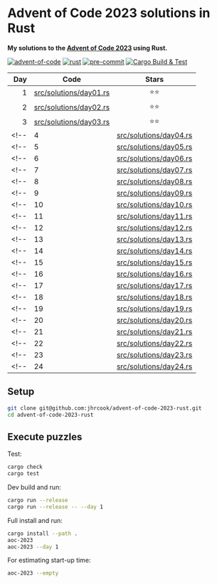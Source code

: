 # Advent of Code 2023 solutions in Rust

**My solutions to the [Advent of Code 2023](https://adventofcode.com/2023) using Rust.**

[![advent-of-code](https://img.shields.io/badge/Advent_of_Code-2023-F80046.svg?style=flat)](https://adventofcode.com)
[![rust](https://img.shields.io/badge/Rust-1.74.0-000000.svg?style=flat&logo=rust)](https://www.python.org)
[![pre-commit](https://img.shields.io/badge/pre--commit-enabled-brightgreen?logo=pre-commit&logoColor=white)](https://github.com/pre-commit/pre-commit)
[![Cargo Build & Test](https://github.com/jhrcook/advent-of-code-2023-rust/actions/workflows/ci.yaml/badge.svg?branch=main)](https://github.com/jhrcook/advent-of-code-2023-rust/actions/workflows/ci.yaml)

| Day | Code                                                     | Stars |
| ---:| -------------------------------------------------------- |:-----:|
| 1   | [src/solutions/day01.rs](src/solutions/day01.rs)         | ⭐️⭐️   |
| 2   | [src/solutions/day02.rs](src/solutions/day02.rs)         | ⭐️⭐️   |
| 3   | [src/solutions/day03.rs](src/solutions/day03.rs)         | ⭐️⭐️   |
<!-- | 4   | [src/solutions/day04.rs](src/solutions/day04.rs)         | ⭐️⭐️   | -->
<!-- | 5   | [src/solutions/day05.rs](src/solutions/day05.rs)         | ⭐️⭐️   | -->
<!-- | 6   | [src/solutions/day06.rs](src/solutions/day06.rs)         | ⭐️⭐️   | -->
<!-- | 7   | [src/solutions/day07.rs](src/solutions/day07.rs)         | ⭐️⭐️   | -->
<!-- | 8   | [src/solutions/day08.rs](src/solutions/day08.rs)         | ⭐️⭐️   | -->
<!-- | 9   | [src/solutions/day09.rs](src/solutions/day09.rs)         | ⭐️⭐️   | -->
<!-- | 10  | [src/solutions/day10.rs](src/solutions/day10.rs)         | ⭐️⭐️   | -->
<!-- | 11  | [src/solutions/day11.rs](src/solutions/day11.rs)         | ⭐️⭐️   | -->
<!-- | 12  | [src/solutions/day12.rs](src/solutions/day12.rs)         | ⭐️⭐️   | -->
<!-- | 13  | [src/solutions/day13.rs](src/solutions/day13.rs)         | ⭐️⭐️   | -->
<!-- | 14  | [src/solutions/day14.rs](src/solutions/day14.rs)         | ⭐️⭐️   | -->
<!-- | 15  | [src/solutions/day15.rs](src/solutions/day15.rs)         | ⭐️⭐️   | -->
<!-- | 16  | [src/solutions/day16.rs](src/solutions/day16.rs)         | ⭐️⭐️   | -->
<!-- | 17  | [src/solutions/day17.rs](src/solutions/day17.rs)         | ⭐️⭐️   | -->
<!-- | 18  | [src/solutions/day18.rs](src/solutions/day18.rs)         | ⭐️⭐️   | -->
<!-- | 19  | [src/solutions/day19.rs](src/solutions/day19.rs)         | ⭐️⭐️   | -->
<!-- | 20  | [src/solutions/day20.rs](src/solutions/day20.rs)         | ⭐️⭐️   | -->
<!-- | 21  | [src/solutions/day21.rs](src/solutions/day21.rs)         | ⭐️⭐️   | -->
<!-- | 22  | [src/solutions/day22.rs](src/solutions/day22.rs)         | ⭐️⭐️   | -->
<!-- | 23  | [src/solutions/day23.rs](src/solutions/day23.rs)         | ⭐️⭐️   | -->
<!-- | 24  | [src/solutions/day24.rs](src/solutions/day24.rs)         | ⭐️⭐️   | -->

## Setup

```bash
git clone git@github.com:jhrcook/advent-of-code-2023-rust.git
cd advent-of-code-2023-rust
```

## Execute puzzles

Test:

```bash
cargo check
cargo test
```

Dev build and run:

```bash
cargo run --release
cargo run --release -- --day 1
```

Full install and run:

```bash
cargo install --path .
aoc-2023
aoc-2023 --day 1
```

For estimating start-up time:

```bash
aoc-2023 --empty
```
